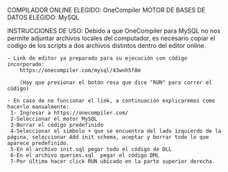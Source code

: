COMPILADOR ONLINE ELEGIDO: OneCompiler
MOTOR DE BASES DE DATOS ELEGIDO: MySQL

INSTRUCCIONES DE USO:
    Debido a que OneCompiler para MySQL no nos permite adjuntar archivos locales del computador,
    es necesario copiar el codigo de los scripts a dos archivos distintos dentro del editor online.

    - Link de editor ya preparado para su ejecución con código incorporado:
        https://onecompiler.com/mysql/43wnh5f8m

        (Hay que presionar el botón rosa que dice "RUN" para correr el código)

    - En caso de no funcionar el link, a continuación explicaremos como hacerlo manualmente:
     1- Ingresar a https://onecompiler.com/
     2-Seleccionar el motor MySQL
     3-Borrar el código predefinido
     4-Seleccionar el simbolo + que se encuentra del lado izquierdo de la página, seleccionar Add init schema, aceptar y borrar todo lo que aparece predefinido.
     5-En el archivo init.sql pegar todo el código de DLL
     6-En el archivo queries.sql  pegar el código DML
     7-Por último hacer click RUN ubicado en la parte superior derecha.

        